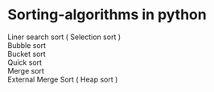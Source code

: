 ﻿# Sorting-algorithms in python
Liner search sort ( Selection sort ) </br>
Bubble sort </br>
Bucket sort </br>
Quick sort </br>
Merge sort </br>
External Merge Sort ( Heap sort ) </br>
